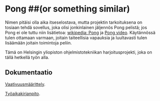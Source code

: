 # Pong ##(or something similar)

Nimen pitäisi olla aika itseselostava, mutta projektin tarkoituksena on tosiaan tehdä sovellus, joka olisi jonkinlainen jäljennös Pong pelistä; jos Pong ei ole tuttu niin lisätietoa: [wikipedia: Pong](https://en.wikipedia.org/wiki/Pong) ja [Pong video](https://www.youtube.com/watch?v=e4VRgY3tkh0). Käytännössä tulen ottamaan varmaan, joitain taiteellisia vapauksia ja luultavasti tulen lisäämään joitain toimintoja peliin.

Tämä on Helsingin yliopiston ohjelmistotekniikan harjoitusprojekti, joka on tällä 
hetkellä työn alla.

## Dokumentaatio
[Vaativuusmäärittely](https://github.com/SkarpAnton/ot-harjoitustyo/blob/master/dokumentaatio/maarittelydokumentti.md).

[Työaikakirjanpito](https://github.com/SkarpAnton/ot-harjoitustyo/blob/master/dokumentaatio/tuntikirjanpito.md).


